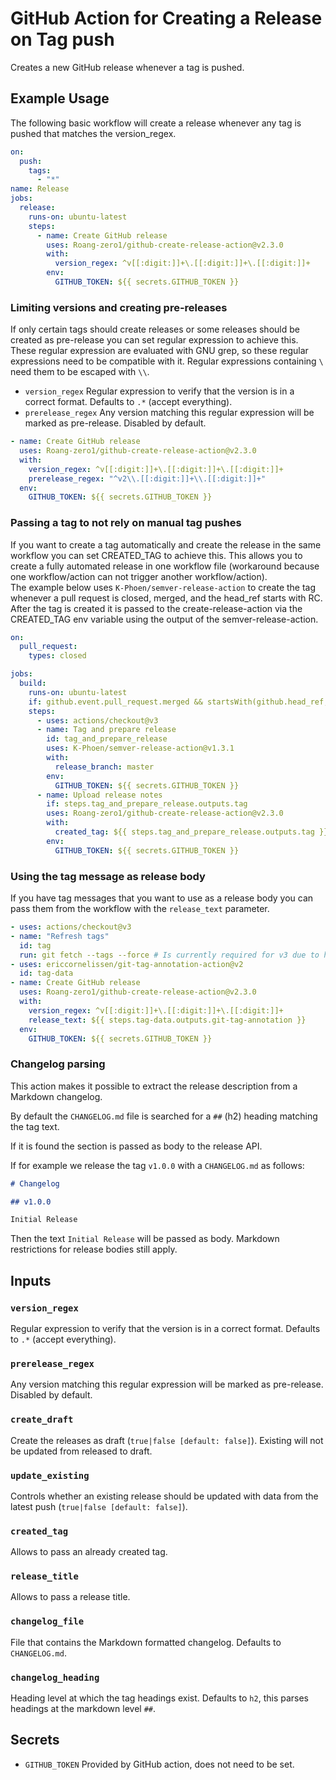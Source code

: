 # GitHub Action for Creating a Release on Tag push

Creates a new GitHub release whenever a tag is pushed.

## Example Usage

The following basic workflow will create a release whenever any tag is pushed that matches the version_regex.

```yaml
on:
  push:
    tags:
      - "*"
name: Release
jobs:
  release:
    runs-on: ubuntu-latest
    steps:
      - name: Create GitHub release
        uses: Roang-zero1/github-create-release-action@v2.3.0
        with:
          version_regex: ^v[[:digit:]]+\.[[:digit:]]+\.[[:digit:]]+
        env:
          GITHUB_TOKEN: ${{ secrets.GITHUB_TOKEN }}
```

### Limiting versions and creating pre-releases

If only certain tags should create releases or some releases should be created as pre-release you can set regular expression to achieve this.
These regular expression are evaluated with GNU grep, so these regular expressions need to be compatible with it.
Regular expressions containing `\` need them to be escaped with `\\`.

- `version_regex` Regular expression to verify that the version is in a correct format. Defaults to `.*` (accept everything).
- `prerelease_regex` Any version matching this regular expression will be marked as pre-release. Disabled by default.

```yaml
- name: Create GitHub release
  uses: Roang-zero1/github-create-release-action@v2.3.0
  with:
    version_regex: ^v[[:digit:]]+\.[[:digit:]]+\.[[:digit:]]+
    prerelease_regex: "^v2\\.[[:digit:]]+\\.[[:digit:]]+"
  env:
    GITHUB_TOKEN: ${{ secrets.GITHUB_TOKEN }}
```

### Passing a tag to not rely on manual tag pushes

If you want to create a tag automatically and create the release in the same workflow you can set CREATED_TAG to achieve this.
This allows you to create a fully automated release in one workflow file (workaround because one workflow/action can not trigger another workflow/action).  
The example below uses `K-Phoen/semver-release-action` to create the tag whenever a pull request is closed, merged, and the head_ref starts with RC.
After the tag is created it is passed to the create-release-action via the CREATED_TAG env variable using the output of the semver-release-action.

```yaml
on:
  pull_request:
    types: closed

jobs:
  build:
    runs-on: ubuntu-latest
    if: github.event.pull_request.merged && startsWith(github.head_ref, 'RC')
    steps:
      - uses: actions/checkout@v3
      - name: Tag and prepare release
        id: tag_and_prepare_release
        uses: K-Phoen/semver-release-action@v1.3.1
        with:
          release_branch: master
        env:
          GITHUB_TOKEN: ${{ secrets.GITHUB_TOKEN }}
      - name: Upload release notes
        if: steps.tag_and_prepare_release.outputs.tag
        uses: Roang-zero1/github-create-release-action@v2.3.0
        with:
          created_tag: ${{ steps.tag_and_prepare_release.outputs.tag }}
        env:
          GITHUB_TOKEN: ${{ secrets.GITHUB_TOKEN }}
```

### Using the tag message as release body

If you have tag messages that you want to use as a release body you can pass them from the workflow with the `release_text` parameter.

```yaml
- uses: actions/checkout@v3
- name: "Refresh tags"
  id: tag
  run: git fetch --tags --force # Is currently required for v3 due to https://github.com/actions/checkout/issues/290
- uses: ericcornelissen/git-tag-annotation-action@v2
  id: tag-data
- name: Create GitHub release
  uses: Roang-zero1/github-create-release-action@v2.3.0
  with:
    version_regex: ^v[[:digit:]]+\.[[:digit:]]+\.[[:digit:]]+
    release_text: ${{ steps.tag-data.outputs.git-tag-annotation }}
  env:
    GITHUB_TOKEN: ${{ secrets.GITHUB_TOKEN }}
```

### Changelog parsing

This action makes it possible to extract the release description from a Markdown changelog.

By default the `CHANGELOG.md` file is searched for a `##` (h2) heading matching the tag text.

If it is found the section is passed as body to the release API.

If for example we release the tag `v1.0.0` with a `CHANGELOG.md` as follows:

```Markdown
# Changelog

## v1.0.0

Initial Release
```

Then the text `Initial Release` will be passed as body.
Markdown restrictions for release bodies still apply.

## Inputs

### `version_regex`

Regular expression to verify that the version is in a correct format. Defaults to `.*` (accept everything).

### `prerelease_regex`

Any version matching this regular expression will be marked as pre-release. Disabled by default.

### `create_draft`

Create the releases as draft (`true|false [default: false]`). Existing will not be updated from released to draft.

### `update_existing`

Controls whether an existing release should be updated with data from the latest push (`true|false [default: false]`).

### `created_tag`

Allows to pass an already created tag.

### `release_title`

Allows to pass a release title.

### `changelog_file`

File that contains the Markdown formatted changelog. Defaults to `CHANGELOG.md`.

### `changelog_heading`

Heading level at which the tag headings exist. Defaults to `h2`, this parses headings at the markdown level `##`.

## Secrets

- `GITHUB_TOKEN` Provided by GitHub action, does not need to be set.
